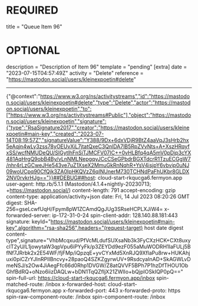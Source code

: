 
# REQUIRED
title = "Queue Item 96"
# OPTIONAL
description = "Description of Item 96"
template = "pending"
[extra]
date = "2023-07-15T04:57:49Z"
activity = "Delete"
reference = "https://mastodon.social/users/kleinexpoetin#delete"

---
{"@context":"https://www.w3.org/ns/activitystreams","id":"https://mastodon.social/users/kleinexpoetin#delete","type":"Delete","actor":"https://mastodon.social/users/kleinexpoetin","to":["https://www.w3.org/ns/activitystreams#Public"],"object":"https://mastodon.social/users/kleinexpoetin","signature":{"type":"RsaSignature2017","creator":"https://mastodon.social/users/kleinexpoetin#main-key","created":"2023-07-14T08:19:57Z","signatureValue":"Y388/9Dx+6dxVDjR9BtZ4aaVqJ3sHrb2hx5eAqjn4wLy3zss78yOEUvXiL7jtatQxeC3QnlDA7lB5RpZVvNts+A+XszHRqyfxSS/wcfNMUDeQU/SIGytlhFnSiTJMCFV07IC++0vHLBfq4qA5mV0pDip3cYX481AqHrgQ9obB4By/vLnNMLNepgqyJCcCSeGPbdrBGXTdcrR1TzuECGgW7/nhr4rLzGCweJHe543ve7uZ1XseX2MmuGkRnNqhR+YsV4isjpY6vbvip0uNJ09woUCpq90CfQjk3ZA0IpHKQVzZ6qINUnerM730TCHNdPaFhUKbr8GLDX2NV0rvkrHJg=="}}##DEBUG##host: cloud-start-rkqucga6.fermyon.app
user-agent: http.rb/5.1.1 (Mastodon/4.1.4+nightly-20230713; +https://mastodon.social/)
content-length: 791
accept-encoding: gzip
content-type: application/activity+json
date: Fri, 14 Jul 2023 08:20:26 GMT
digest: SHA-256=gseLcwfUqH/Fpym8pW1ZCAmdQgJUg3SRseHCPLXJiW4=
x-forwarded-server: ip-172-31-0-24
spin-client-addr: 128.140.88.181:443
signature: keyId="https://mastodon.social/users/kleinexpoetin#main-key",algorithm="rsa-sha256",headers="(request-target) host date digest content-type",signature="VhbMcqxud/PfVcMLdufSUXsaNb3k3FyCXzHCK+CXt8uxycIT2yU/L1jowytaW3qpVpu6iPYyFk/p3ZEYDd9ezF055aMuWODRH1IaFULj5BfNf7JRrbk2x2E54WF/fjFMp/iQpzqE+yvCYxMd5XnRJQ9XflaPu8rw+HUKAhjuxi0piCZrYJInRPIIBncvy+28paoQ4SZKZgyrwUV+9RsdcyaInAD+SkAGWLvDmeNSJ/s2Ow4JiAegFfc66d0Rhp1DVGW/Z8atQVVF5BPh7P1hzDfTHOU1ObGhfBdRQ+oNzo6iizDAQLw+bDN1TqQZfIjX21ZWlIo+bQjpIOSkIQP0pQ=="
spin-full-url: https://cloud-start-rkqucga6.fermyon.app/inbox
spin-matched-route: /inbox
x-forwarded-host: cloud-start-rkqucga6.fermyon.app
x-forwarded-port: 443
x-forwarded-proto: https
spin-raw-component-route: /inbox
spin-component-route: /inbox

